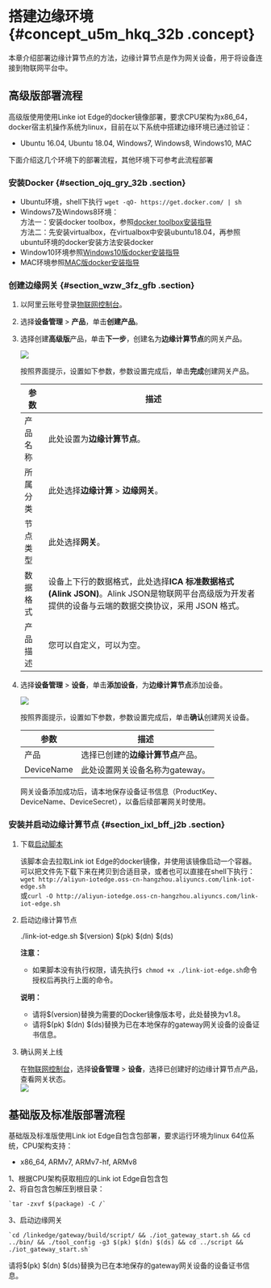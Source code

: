 # 搭建边缘环境 {#concept_u5m_hkq_32b .concept}

本章介绍部署边缘计算节点的方法，边缘计算节点是作为网关设备，用于将设备连接到物联网平台中。

## 高级版部署流程

高级版使用使用Linke iot Edge的docker镜像部署，要求CPU架构为x86_64，docker宿主机操作系统为linux，目前在以下系统中搭建边缘环境已通过验证：  
- Ubuntu 16.04, Ubuntu 18.04, Windows7, Windows8, Windows10, MAC  

下面介绍这几个环境下的部署流程，其他环境下可参考此流程部署

### 安装Docker {#section_ojq_gry_32b .section}

- Ubuntu环境，shell下执行 `wget -qO- https://get.docker.com/ | sh`
- Windows7及Windows8环境：  
    方法一：安装docker toolbox，参照[docker toolbox安装指导](https://docs.docker.com/toolbox/toolbox_install_windows)  
    方法二：先安装virtualbox，在virtualbox中安装ubuntu18.04，再参照ubuntu环境的docker安装方法安装docker  
- Window10环境参照[Windows10版docker安装指导](https://docs.docker.com/docker-for-windows/install)  
- MAC环境参照[MAC版docker安装指导](https://docs.docker.com/docker-for-mac/install)

### 创建边缘网关 {#section_wzw_3fz_gfb .section}

1.  以阿里云账号登录[物联网控制台](http://iot.console.aliyun.com/)。
2.  选择**设备管理** \> **产品**，单击**创建产品**。
3.  选择创建**高级版**产品，单击**下一步**，创建名为**边缘计算节点**的网关产品。

    ![](http://static-aliyun-doc.oss-cn-hangzhou.aliyuncs.com/assets/img/15286/15450099056712_zh-CN.png)

    按照界面提示，设置如下参数，参数设置完成后，单击**完成**创建网关产品。

    |参数|描述|
    |--|--|
    |产品名称|此处设置为**边缘计算节点**。|
    |所属分类|此处选择**边缘计算** \> **边缘网关**。|
    |节点类型|此处选择**网关**。|
    |数据格式|设备上下行的数据格式，此处选择**ICA 标准数据格式 \(Alink JSON\)**。Alink JSON是物联网平台高级版为开发者提供的设备与云端的数据交换协议，采用 JSON 格式。|
    |产品描述|您可以自定义，可以为空。|

4.  选择**设备管理** \> **设备**，单击**添加设备**，为**边缘计算节点**添加设备。

    ![](http://static-aliyun-doc.oss-cn-hangzhou.aliyuncs.com/assets/img/15286/15450099056713_zh-CN.png)

    按照界面提示，设置如下参数，参数设置完成后，单击**确认**创建网关设备。

    |参数|描述|
    |--|--|
    |产品|选择已创建的**边缘计算节点**产品。|
    |DeviceName|此处设置网关设备名称为gateway。|

    网关设备添加成功后，请本地保存设备证书信息（ProductKey、DeviceName、DeviceSecret），以备后续部署网关时使用。


### 安装并启动边缘计算节点 {#section_ixl_bff_j2b .section}

1.  下载[启动脚本](http://aliyun-iotedge.oss-cn-hangzhou.aliyuncs.com/link-iot-edge.sh)  
    
    该脚本会去拉取Link iot Edge的docker镜像，并使用该镜像启动一个容器。可以把文件先下载下来在拷贝到合适目录，或者也可以直接在shell下执行：  
    `wget http://aliyun-iotedge.oss-cn-hangzhou.aliyuncs.com/link-iot-edge.sh`  
    或`curl -O http://aliyun-iotedge.oss-cn-hangzhou.aliyuncs.com/link-iot-edge.sh`

2.  启动边缘计算节点

    ./link-iot-edge.sh $(version) $(pk) $(dn) $(ds)
    
    **注意：**  
    - 如果脚本没有执行权限，请先执行`$ chmod +x ./link-iot-edge.sh`命令授权后再执行上面的命令。
    
    **说明：**  
    - 请将$(version)替换为需要的Docker镜像版本号，此处替换为v1.8。
    - 请将$(pk) $(dn) $(ds)替换为已在本地保存的gateway网关设备的设备证书信息。
    
3. 确认网关上线  

    在[物联网控制台](http://iot.console.aliyun.com/)，选择**设备管理** \> **设备**，选择已创建好的边缘计算节点产品，查看网关状态。  
    ![](http://static-aliyun-doc.oss-cn-hangzhou.aliyuncs.com/assets/img/15286/15450099056743_zh-CN.png)

## 基础版及标准版部署流程  

基础版及标准版使用Link iot Edge自包含包部署，要求运行环境为linux 64位系统，CPU架构支持：
- x86_64, ARMv7, ARMv7-hf, ARMv8  

1、根据CPU架构获取相应的Link iot Edge自包含包  
2、将自包含包解压到根目录：  

    `tar -zxvf $(package) -C /`  
3、启动边缘网关  

    `cd /linkedge/gateway/build/script/ && ./iot_gateway_start.sh && cd ../bin/ && ./tool_config -g3 $(pk) $(dn) $(ds) && cd ../script && ./iot_gateway_start.sh`  
请将$(pk) $(dn) $(ds)替换为已在本地保存的gateway网关设备的设备证书信息。



